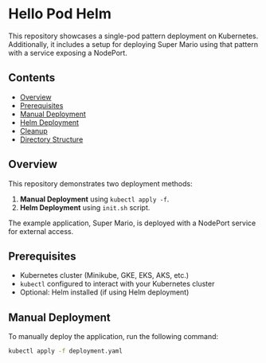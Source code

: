 # Hello Pod Helm

This repository showcases a single-pod pattern deployment on Kubernetes. Additionally, it includes a setup for deploying Super Mario using that pattern with a service exposing a NodePort.

## Contents

- [Overview](#overview)
- [Prerequisites](#prerequisites)
- [Manual Deployment](#manual-deployment)
- [Helm Deployment](#helm-deployment)
- [Cleanup](#cleanup)
- [Directory Structure](#directory-structure)

## Overview

This repository demonstrates two deployment methods:
1. **Manual Deployment** using `kubectl apply -f`.
2. **Helm Deployment** using `init.sh` script.

The example application, Super Mario, is deployed with a NodePort service for external access.

## Prerequisites

- Kubernetes cluster (Minikube, GKE, EKS, AKS, etc.)
- `kubectl` configured to interact with your Kubernetes cluster
- Optional: Helm installed (if using Helm deployment)

## Manual Deployment

To manually deploy the application, run the following command:

```sh
kubectl apply -f deployment.yaml

